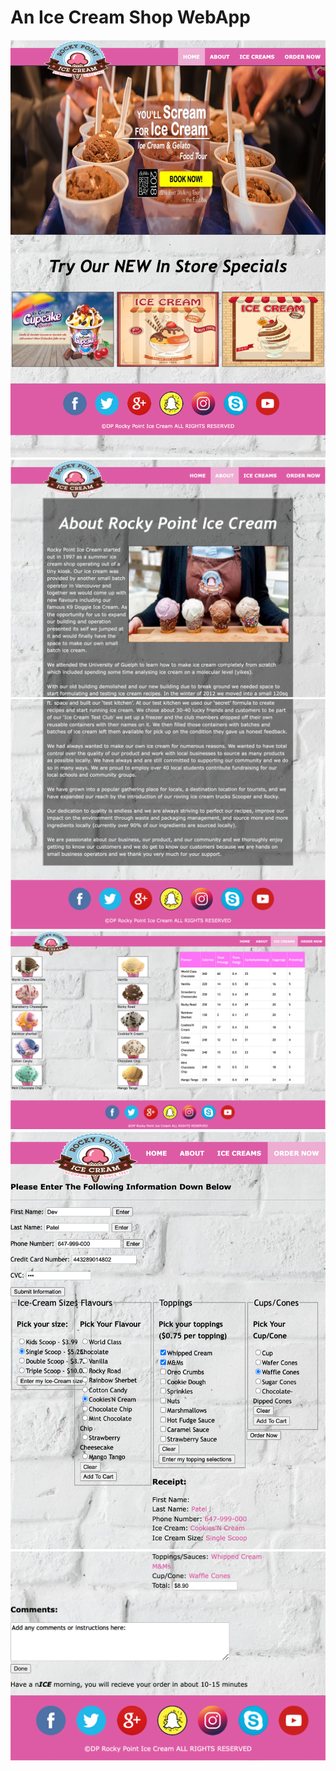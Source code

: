 # An Ice Cream Shop WebApp
![](/assets/Index.png)
![](/assets/About1.png)
![](/assets/About2.png)
![](/assets/IceCream.png)
![](/assets/Order1.png)
![](/assets/Order2.png)
